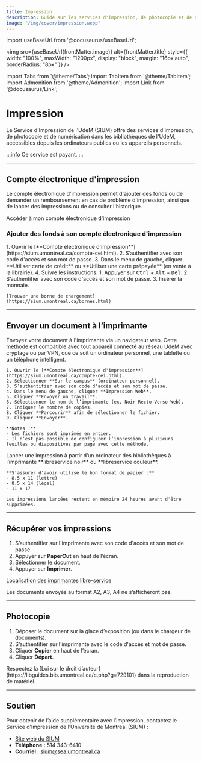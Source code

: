 ```yaml
---
title: Impression
description: Guide sur les services d'impression, de photocopie et de numérisation offerts par l'UdeM.
image: "/img/cover/impression.webp"
---
```


import useBaseUrl from '@docusaurus/useBaseUrl';

<img 
  src={useBaseUrl(frontMatter.image)} 
  alt={frontMatter.title} 
  style={{
    width: "100%",
    maxWidth: "1200px",
    display: "block",
    margin: "16px auto",
    borderRadius: "8px"
  }} 
/>


import Tabs from '@theme/Tabs';
import TabItem from '@theme/TabItem';
import Admonition from '@theme/Admonition';
import Link from '@docusaurus/Link';

# Impression

Le Service d'Impression de l'UdeM (SIUM) offre des services d'impression, de photocopie et de numérisation dans les bibliothèques de l'UdeM, accessibles depuis les ordinateurs publics ou les appareils personnels.

:::info Ce service est payant.
:::

---

## Compte électronique d'impression

Le compte électronique d'impression permet d'ajouter des fonds ou de demander un remboursement en cas de problème d'impression, ainsi que de lancer des impressions ou de consulter l'historique.

<Link to="https://sium.umontreal.ca/compte-cei.html" className="button button--primary">
  Accéder à mon compte électronique d'impression
</Link>



### Ajouter des fonds à son compte électronique d'impression

<Tabs groupId="payment-method">
  <TabItem value="online" label="En ligne">
    1. Ouvrir le [**Compte électronique d'impression**](https://sium.umontreal.ca/compte-cei.html).
    2. S’authentifier avec son code d'accès et son mot de passe.
    3. Dans le menu de gauche, cliquer **Utiliser carte de crédit** ou **Utiliser une carte prépayée** (en vente à la librairie).
    4. Suivre les instructions.
  </TabItem>
  <TabItem value="cash" label="En argent comptant">
    1. Appuyer sur <kbd>Ctrl</kbd> + <kbd>Alt</kbd> + <kbd>Del</kbd>.
    2. S’authentifier avec son code d'accès et son mot de passe.
    3. Insérer la monnaie.

    [Trouver une borne de chargement](https://sium.umontreal.ca/bornes.html)
  </TabItem>
</Tabs>

---

## Envoyer un document à l’imprimante

<Tabs groupId="printing-method">
  <TabItem value="online" label="En ligne">
    Envoyez votre document à l'imprimante via un navigateur web. Cette méthode est compatible avec tout appareil connecté au réseau UdeM avec cryptage ou par VPN, que ce soit un ordinateur personnel, une tablette ou un téléphone intelligent.

    1. Ouvrir le [**Compte électronique d'impression**](https://sium.umontreal.ca/compte-cei.html).
    2. Sélectionner **Sur le campus** (ordinateur personnel).
    3. S’authentifier avec son code d'accès et son mot de passe.
    4. Dans le menu de gauche, cliquer **Impression Web**.
    5. Cliquer **Envoyer un travail**.
    6. Sélectionner le nom de l’imprimante (ex. Noir Recto Verso Web).
    7. Indiquer le nombre de copies.
    8. Cliquer **Parcourir** afin de sélectionner le fichier.
    9. Cliquer **Envoyer**.

    **Notes :**
    - Les fichiers sont imprimés en entier. 
    - Il n’est pas possible de configurer l’impression à plusieurs feuilles ou diapositives par page avec cette méthode.
  </TabItem>

  <TabItem value="library-computer" label="Avec un ordinateur des bibliothèques">
    Lancer une impression à partir d’un ordinateur des bibliothèques à l’imprimante **libreservice noir** ou **libreservice couleur**.

    **S'assurer d'avoir utilisé le bon format de papier :**  
    - 8.5 x 11 (lettre)  
    - 8.5 x 14 (légal)  
    - 11 x 17  

    Les impressions lancées restent en mémoire 24 heures avant d'être supprimées.
  </TabItem>
</Tabs>

---

## Récupérer vos impressions

1. S’authentifier sur l'imprimante avec son code d'accès et son mot de passe.
2. Appuyer sur **PaperCut** en haut de l’écran.
3. Sélectionner le document.
4. Appuyer sur **Imprimer**.

[Localisation des imprimantes libre-service](https://sium.umontreal.ca/imprimantes.html)

<Admonition type="Warning" title="Attention">
  Les documents envoyés au format A2, A3, A4 ne s’afficheront pas.
</Admonition>

---

## Photocopie

1. Déposer le document sur la glace d’exposition (ou dans le chargeur de documents).
2. S’authentifier sur l’imprimante avec le code d'accès et mot de passe.
3. Cliquer **Copier** en haut de l’écran.
4. Cliquer **Départ**.

<Admonition type="Warning" title="Attention">
  Respectez la [Loi sur le droit d’auteur](https://libguides.bib.umontreal.ca/c.php?g=729101) dans la reproduction de matériel.
</Admonition>

---

## Soutien

Pour obtenir de l’aide supplémentaire avec l’impression, contactez le Service d’Impression de l’Université de Montréal (SIUM) :

- [Site web du SIUM](https://sium.umontreal.ca/soutien-technique.html)
- **Téléphone :** 514 343-6410
- **Courriel :** [sium@sea.umontreal.ca](mailto:sium@sea.umontreal.ca)